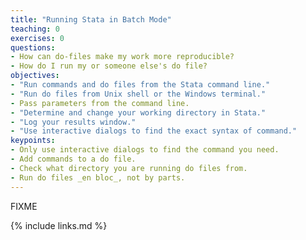```yaml
---
title: "Running Stata in Batch Mode"
teaching: 0
exercises: 0
questions:
- How can do-files make my work more reproducible?
- How do I run my or someone else's do file?
objectives:
- "Run commands and do files from the Stata command line."
- "Run do files from Unix shell or the Windows terminal."
- Pass parameters from the command line. 
- "Determine and change your working directory in Stata."
- "Log your results window."
- "Use interactive dialogs to find the exact syntax of command."
keypoints:
- Only use interactive dialogs to find the command you need.
- Add commands to a do file.
- Check what directory you are running do files from.
- Run do files _en bloc_, not by parts. 
---
```

FIXME

{% include links.md %}

